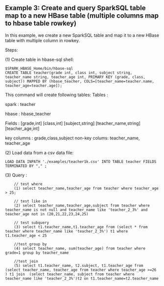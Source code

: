 ## Example 3: Create and query SparkSQL table map to a new HBase table (multiple columns map to hbase table rowkey)
In this example, we create a new SparkSQL table and map it to a new HBase table with multiple column in rowkey.

Steps:

(1) Create table in hbase-sql shell:
```
$SPARK_HBASE_Home/bin/hbase-sql
CREATE TABLE teacher(grade int, class int, subject string, teacher_name string, teacher_age int, PRIMARY KEY (grade, class, subject)) MAPPED BY (hbase_teacher, COLS=[teacher_name=teacher.name, teacher_age=teacher.age]);
```

This command will create following tables:
Tables :

  spark :  teacher
  
  hbase :  hbase_teacher
  
Fields :
  [grade,int]
  [class,int]
  [subject,string]
  [teacher_name,string]
  [teacher_age,int]

  key columns : grade,class,subject
  non-key colums: teacher_name, teacher_age
  
(2) Load data from a csv data file:
```
LOAD DATA INPATH './examples/teacher1k.csv' INTO TABLE teacher FIELDS TERMINATED BY "," ;
```

(3) Query :
```
    // test where
    (1) select teacher_name,teacher_age from teacher where teacher_age > 25;

    // test like in
    (2) select teacher_name,teacher_age,subject from teacher where teacher_name is not null and teacher_name like 'teacher_2_3%' and teacher_age not in (20,21,22,23,24,25)

    // test subquery
    (3) select t1.teacher_name,t1.teacher_age from (select * from teacher where teacher_name like 'teacher_2_3%') t1 where t1.teacher_age < 25

    //test group by
    (4) select teacher_name, sum(teacher_age) from teacher where grade=1 group by teacher_name

    //test join
    (5) select t1.teacher_name, t2.subject, t1.teacher_age from (select teacher_name, teacher_age from teacher where teacher_age >=26 ) t1 join  (select teacher_name, subject from teacher where teacher_name like 'teacher_2_3%')t2 on t1.teacher_name=t2.teacher_name
```
